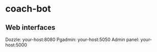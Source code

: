 # coach-bot

## Web interfaces
Dozzle: your-host:8080
Pgadmin: your-host:5050
Admin panel: your-host:5000